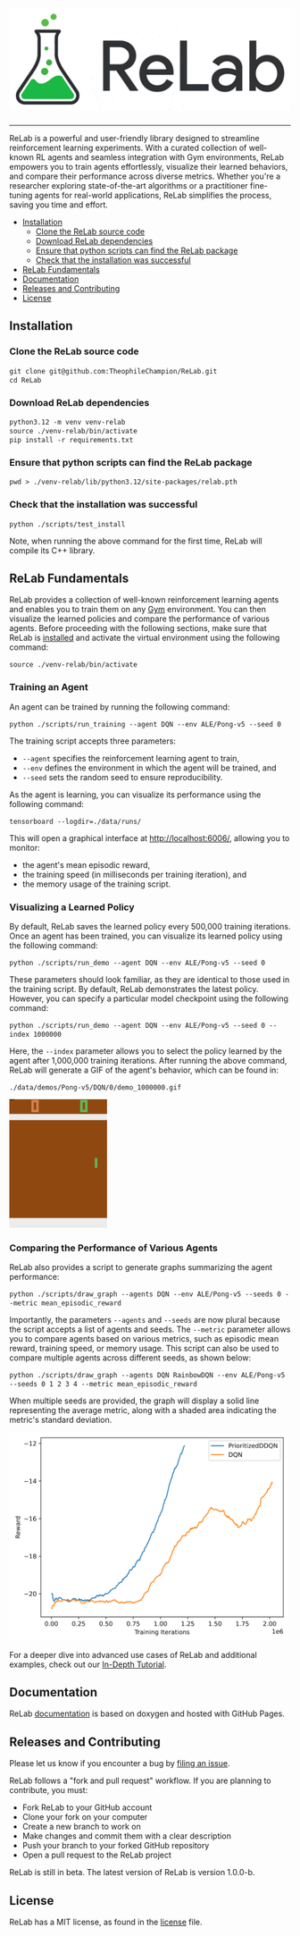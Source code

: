# ![ReLab Logo](./relab-logo.png)

---

ReLab is a powerful and user-friendly library designed to streamline
reinforcement learning experiments. With a curated collection of well-known
RL agents and seamless integration with Gym environments, ReLab empowers you
to train agents effortlessly, visualize their learned behaviors, and compare
their performance across diverse metrics. Whether you're a researcher exploring
state-of-the-art algorithms or a practitioner fine-tuning agents for real-world
applications, ReLab simplifies the process, saving you time and effort.

<!-- toc -->

- [Installation](#installation)
  - [Clone the ReLab source code](#clone-the-relab-source-code)
  - [Download ReLab dependencies](#download-relab-dependencies)
  - [Ensure that python scripts can find the ReLab package](#ensure-that-python-scripts-can-find-the-relab-package)
  - [Check that the installation was successful](#check-that-the-installation-was-successful)
- [ReLab Fundamentals](#relab-fundamentals)
- [Documentation](#documentation)
- [Releases and Contributing](#releases-and-contributing)
- [License](#license)
<!-- tocstop -->

## Installation

### Clone the ReLab source code

```console
git clone git@github.com:TheophileChampion/ReLab.git
cd ReLab
```

### Download ReLab dependencies

```console
python3.12 -m venv venv-relab
source ./venv-relab/bin/activate
pip install -r requirements.txt
```

### Ensure that python scripts can find the ReLab package

```console
pwd > ./venv-relab/lib/python3.12/site-packages/relab.pth
```

### Check that the installation was successful

```console
python ./scripts/test_install
```

Note, when running the above command for the first time, ReLab will compile its C++ library.

## ReLab Fundamentals

ReLab provides a collection of well-known reinforcement learning agents and enables you to train them on any [Gym](https://gymnasium.farama.org/) environment.
You can then visualize the learned policies and compare the performance of various agents.
Before proceeding with the following sections, make sure that ReLab is [installed](#installation) and activate the virtual environment using the following command:

```console
source ./venv-relab/bin/activate
```

### Training an Agent

An agent can be trained by running the following command:

```console
python ./scripts/run_training --agent DQN --env ALE/Pong-v5 --seed 0
```

The training script accepts three parameters:

- `--agent` specifies the reinforcement learning agent to train,
- `--env` defines the environment in which the agent will be trained, and
- `--seed` sets the random seed to ensure reproducibility.

As the agent is learning, you can visualize its performance using the following command:

```console
tensorboard --logdir=./data/runs/
```

This will open a graphical interface at <http://localhost:6006/>, allowing you to monitor:

- the agent's mean episodic reward,
- the training speed (in milliseconds per training iteration), and
- the memory usage of the training script.

### Visualizing a Learned Policy

By default, ReLab saves the learned policy every 500,000 training iterations.
Once an agent has been trained, you can visualize its learned policy using the following command:

```console
python ./scripts/run_demo --agent DQN --env ALE/Pong-v5 --seed 0
```

These parameters should look familiar, as they are identical to those used in the training script.
By default, ReLab demonstrates the latest policy.
However, you can specify a particular model checkpoint using the following command:

```console
python ./scripts/run_demo --agent DQN --env ALE/Pong-v5 --seed 0 --index 1000000
```

Here, the `--index` parameter allows you to select the policy learned by the agent after 1,000,000 training iterations.
After running the above command, ReLab will generate a GIF of the agent's behavior, which can be found in:

```console
./data/demos/Pong-v5/DQN/0/demo_1000000.gif
```

<img alt="PrioritizedDDQN playing the Atari game Pong." width="175" src="./assets/demo_prioritized_ddqn_pong.gif">

### Comparing the Performance of Various Agents

ReLab also provides a script to generate graphs summarizing the agent performance:

```console
python ./scripts/draw_graph --agents DQN --env ALE/Pong-v5 --seeds 0 --metric mean_episodic_reward
```

Importantly, the parameters `--agents` and `--seeds` are now plural because the script accepts a list of agents and seeds.
The `--metric` parameter allows you to compare agents based on various metrics, such as episodic mean reward, training speed, or memory usage.
This script can also be used to compare multiple agents across different seeds, as shown below:

```console
python ./scripts/draw_graph --agents DQN RainbowDQN --env ALE/Pong-v5 --seeds 0 1 2 3 4 --metric mean_episodic_reward
```

When multiple seeds are provided, the graph will display a solid line representing the average metric, along with a shaded area indicating the metric's standard deviation.

<img alt="Graph comparing the performance of several agents." src="./assets/mean_episodic_reward.png" width="500"/>

For a deeper dive into advanced use cases of ReLab and additional examples, check out our [In-Depth Tutorial](./TUTORIAL.md).

## Documentation

ReLab [documentation](https://theophilechampion.github.io/ReLab/) is based on doxygen and hosted with GitHub Pages.

## Releases and Contributing

Please let us know if you encounter a bug by [filing an issue](https://github.com/TheophileChampion/ReLab/issues).

ReLab follows a "fork and pull request" workflow. If you are planning to contribute, you must:

- Fork ReLab to your GitHub account
- Clone your fork on your computer
- Create a new branch to work on
- Make changes and commit them with a clear description
- Push your branch to your forked GitHub repository
- Open a pull request to the ReLab project

ReLab is still in beta. The latest version of ReLab is version 1.0.0-b.

## License

ReLab has a MIT license, as found in the [license](https://github.com/TheophileChampion/ReLab/blob/main/LICENSE.md) file.
